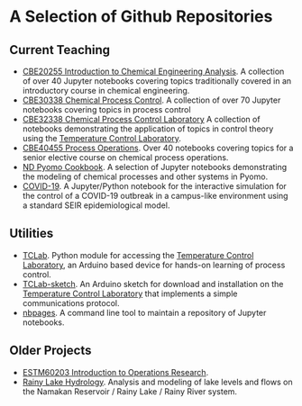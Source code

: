 # A Selection of Github Repositories

## Current Teaching

* [CBE20255 Introduction to Chemical Engineering Analysis](https://jckantor.github.io/CBE20255). A collection
of over 40 Jupyter notebooks covering topics traditionally covered in an introductory course in chemical engineering.
* [CBE30338 Chemical Process Control](https://jckantor.github.io/CBE30338).  A collection of over 70 Jupyter
notebooks covering topics in process control
* [CBE32338 Chemical Process Control Laboratory](https://jckantor.github.io/CBE32338) A collection of notebooks demonstrating the application of topics in control theory using the [Temperature Control Laboratory](http://apmonitor.com/pdc/index.php/Main/ArduinoTemperatureControl).
* [CBE40455 Process Operations](https://jckantor.github.io/CBE40455). Over 40 notebooks covering topics for
a senior elective course on chemical process operations.
* [ND Pyomo Cookbook](https://jckantor.github.io/ND-Pyomo-Cookbook/). A selection of Jupyter notebooks
demonstrating the modeling of chemical processes and other systems in Pyomo.
* [COVID-19](https://jckantor.github.io/convid-19/). A Jupyter/Python notebook for the interactive simulation for the control of a COVID-19 outbreak in a campus-like environment using a standard SEIR epidemiological model.

## Utilities

* [TCLab](https://github.com/jckantor/TCLab). Python module for accessing the
[Temperature Control Laboratory](http://apmonitor.com/pdc/index.php/Main/ArduinoTemperatureControl), an
 Arduino based device for hands-on learning of process control.
* [TCLab-sketch](https://github.com/jckantor/TCLab-sketch). An Arduino sketch for download and installation
on the [Temperature Control Laboratory](http://apmonitor.com/pdc/index.php/Main/ArduinoTemperatureControl)
that implements a simple communications protocol.
* [nbpages](https://github.com/jckantor/nbpages). A command line tool to maintain a repository of Jupyter 
notebooks.

## Older Projects

* [ESTM60203 Introduction to Operations Research](http://jckantor.github.io/ESTM60203).
* [Rainy Lake Hydrology](http://jckantor.github.io/Rainy-Lake-Hydrology/). Analysis and modeling of lake levels and flows on the Namakan Reservoir / Rainy Lake / Rainy River system.
